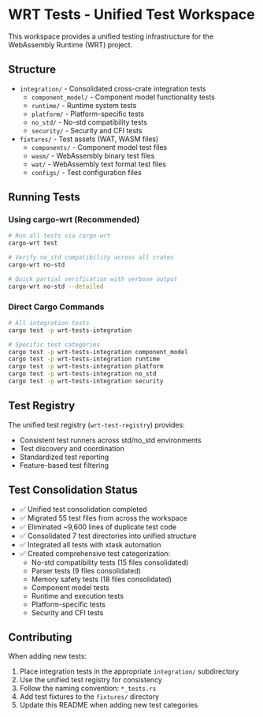 # WRT Tests - Unified Test Workspace

This workspace provides a unified testing infrastructure for the WebAssembly Runtime (WRT) project.

## Structure

- `integration/` - Consolidated cross-crate integration tests
  - `component_model/` - Component model functionality tests
  - `runtime/` - Runtime system tests  
  - `platform/` - Platform-specific tests
  - `no_std/` - No-std compatibility tests
  - `security/` - Security and CFI tests
- `fixtures/` - Test assets (WAT, WASM files)
  - `components/` - Component model test files
  - `wasm/` - WebAssembly binary test files
  - `wat/` - WebAssembly text format test files
  - `configs/` - Test configuration files

## Running Tests

### Using cargo-wrt (Recommended)
```bash
# Run all tests via cargo-wrt
cargo-wrt test

# Verify no_std compatibility across all crates
cargo-wrt no-std

# Quick partial verification with verbose output
cargo-wrt no-std --detailed
```

### Direct Cargo Commands
```bash
# All integration tests
cargo test -p wrt-tests-integration

# Specific test categories
cargo test -p wrt-tests-integration component_model
cargo test -p wrt-tests-integration runtime
cargo test -p wrt-tests-integration platform
cargo test -p wrt-tests-integration no_std
cargo test -p wrt-tests-integration security
```

## Test Registry

The unified test registry (`wrt-test-registry`) provides:
- Consistent test runners across std/no_std environments
- Test discovery and coordination
- Standardized test reporting
- Feature-based test filtering

## Test Consolidation Status

- ✅ Unified test consolidation completed
- ✅ Migrated 55 test files from across the workspace
- ✅ Eliminated ~9,600 lines of duplicate test code
- ✅ Consolidated 7 test directories into unified structure
- ✅ Integrated all tests with xtask automation
- ✅ Created comprehensive test categorization:
  - No-std compatibility tests (15 files consolidated)
  - Parser tests (9 files consolidated)
  - Memory safety tests (18 files consolidated)
  - Component model tests
  - Runtime and execution tests
  - Platform-specific tests
  - Security and CFI tests

## Contributing

When adding new tests:
1. Place integration tests in the appropriate `integration/` subdirectory
2. Use the unified test registry for consistency
3. Follow the naming convention: `*_tests.rs`
4. Add test fixtures to the `fixtures/` directory
5. Update this README when adding new test categories